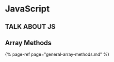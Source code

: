 # JavaScript

## TALK ABOUT JS

## Array Methods

{% page-ref page="general-array-methods.md" %}



